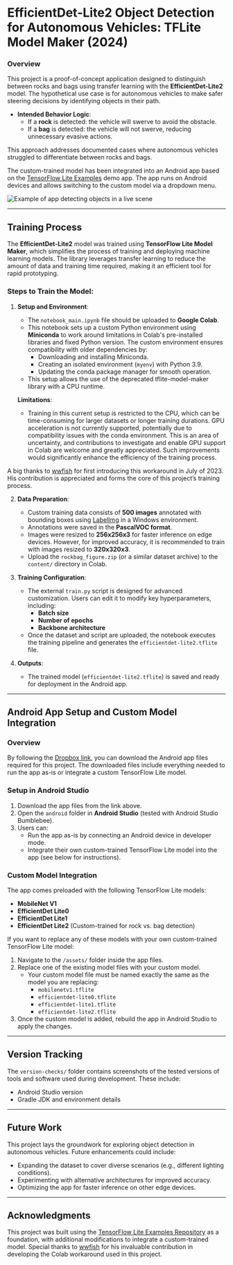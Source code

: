 # EfficientDet-Lite2 Object Detection for Autonomous Vehicles: TFLite Model Maker (2024)

### Overview

This project is a proof-of-concept application designed to distinguish between rocks and bags using transfer learning with the **EfficientDet-Lite2** model. The hypothetical use case is for autonomous vehicles to make safer steering decisions by identifying objects in their path.  

- **Intended Behavior Logic**:
  - If a **rock** is detected: the vehicle will swerve to avoid the obstacle.
  - If a **bag** is detected: the vehicle will not swerve, reducing unnecessary evasive actions.  

This approach addresses documented cases where autonomous vehicles struggled to differentiate between rocks and bags.

The custom-trained model has been integrated into an Android app based on the [TensorFlow Lite Examples](https://github.com/tensorflow/examples/tree/master/lite/examples/object_detection/android) demo app. The app runs on Android devices and allows switching to the custom model via a dropdown menu.

![Example of app detecting objects in a live scene](media/rockbag-tflite-android.gif)

---

## Training Process

The **EfficientDet-Lite2** model was trained using **TensorFlow Lite Model Maker**, which simplifies the process of training and deploying machine learning models. The library leverages transfer learning to reduce the amount of data and training time required, making it an efficient tool for rapid prototyping.

### Steps to Train the Model:
1. **Setup and Environment**:
   - The `notebook_main.ipynb` file should be uploaded to **Google Colab**.
   - This notebook sets up a custom Python environment using **Miniconda** to work around limitations in Colab's pre-installed libraries and fixed Python version. The custom environment ensures compatibility with older dependencies by:
     - Downloading and installing Miniconda.
     - Creating an isolated environment (`myenv`) with Python 3.9.
     - Updating the conda package manager for smooth operation.
   - This setup allows the use of the deprecated tflite-model-maker library with a CPU runtime.

   **Limitations**:  
   - Training in this current setup is restricted to the CPU, which can be time-consuming for larger datasets or longer training durations. GPU acceleration is not currently supported, potentially due to compatibility issues with the conda environment. This is an area of uncertainty, and contributions to investigate and enable GPU support in Colab are welcome and greatly appreciated. Such improvements would significantly enhance the efficiency of the training process.

A big thanks to [wwfish](https://github.com/wwfish/tflite-model-maker-workaround) for first introducing this workaround in July of 2023. His contribution is appreciated and forms the core of this project’s training process.

2. **Data Preparation**:
   - Custom training data consists of **500 images** annotated with bounding boxes using [LabelImg](https://github.com/heartexlabs/labelImg) in a Windows environment.
   - Annotations were saved in the **PascalVOC format**.
   - Images were resized to **256x256x3** for faster inference on edge devices. However, for improved accuracy, it is recommended to train with images resized to **320x320x3**.
   - Upload the `rockbag_figure.zip` (or a similar dataset archive) to the `content/` directory in Colab.

3. **Training Configuration**:
   - The external `train.py` script is designed for advanced customization. Users can edit it to modify key hyperparameters, including:
     - **Batch size**
     - **Number of epochs**
     - **Backbone architecture**
   - Once the dataset and script are uploaded, the notebook executes the training pipeline and generates the `efficientdet-lite2.tflite` file.

4. **Outputs**:
   - The trained model (`efficientdet-lite2.tflite`) is saved and ready for deployment in the Android app.

---

## Android App Setup and Custom Model Integration

### Overview

By following the [Dropbox link](https://www.dropbox.com/scl/fi/dfqe9bbnwysucstnby31k/tflite-example-app.zip?rlkey=briqeuq2i99zk058nv32hpofq&st=5xv6wsex&dl=0), you can download the Android app files required for this project. The downloaded files include everything needed to run the app as-is or integrate a custom TensorFlow Lite model.

### Setup in Android Studio

1. Download the app files from the link above.
2. Open the `android` folder in **Android Studio** (tested with Android Studio Bumblebee).
3. Users can:
   - Run the app as-is by connecting an Android device in developer mode.
   - Integrate their own custom-trained TensorFlow Lite model into the app (see below for instructions).

### Custom Model Integration

The app comes preloaded with the following TensorFlow Lite models:
- **MobileNet V1**
- **EfficientDet Lite0**
- **EfficientDet Lite1**
- **EfficientDet Lite2** (Custom-trained for rock vs. bag detection)

If you want to replace any of these models with your own custom-trained TensorFlow Lite model:
1. Navigate to the `/assets/` folder inside the app files.
2. Replace one of the existing model files with your custom model.
   - Your custom model file must be named exactly the same as the model you are replacing:
     - `mobilenetv1.tflite`
     - `efficientdet-lite0.tflite`
     - `efficientdet-lite1.tflite`
     - `efficientdet-lite2.tflite`
3. Once the custom model is added, rebuild the app in Android Studio to apply the changes.

---

## Version Tracking

The `version-checks/` folder contains screenshots of the tested versions of tools and software used during development. These include:
- Android Studio version
- Gradle JDK and environment details

---

## Future Work

This project lays the groundwork for exploring object detection in autonomous vehicles. Future enhancements could include:
- Expanding the dataset to cover diverse scenarios (e.g., different lighting conditions).
- Experimenting with alternative architectures for improved accuracy.
- Optimizing the app for faster inference on other edge devices.

---

## Acknowledgments

This project was built using the [TensorFlow Lite Examples Repository](https://github.com/tensorflow/examples) as a foundation, with additional modifications to integrate a custom-trained model. Special thanks to [wwfish](https://github.com/wwfish/tflite-model-maker-workaround) for his invaluable contribution in developing the Colab workaround used in this project.
